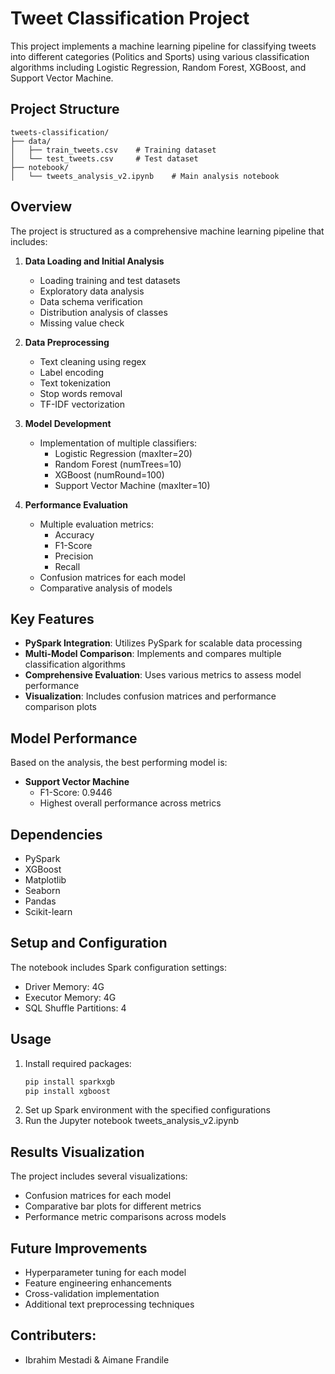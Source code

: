 # Tweet Classification Project

This project implements a machine learning pipeline for classifying tweets into different categories (Politics and Sports) using various classification algorithms including Logistic Regression, Random Forest, XGBoost, and Support Vector Machine.

## Project Structure

```
tweets-classification/
├── data/
│   ├── train_tweets.csv    # Training dataset
│   └── test_tweets.csv     # Test dataset
├── notebook/
│   └── tweets_analysis_v2.ipynb    # Main analysis notebook
```

## Overview

The project is structured as a comprehensive machine learning pipeline that includes:

1. **Data Loading and Initial Analysis**
   - Loading training and test datasets
   - Exploratory data analysis
   - Data schema verification 
   - Distribution analysis of classes
   - Missing value check

2. **Data Preprocessing**
   - Text cleaning using regex
   - Label encoding
   - Text tokenization
   - Stop words removal
   - TF-IDF vectorization

3. **Model Development**
   - Implementation of multiple classifiers:
     - Logistic Regression (maxIter=20)
     - Random Forest (numTrees=10)
     - XGBoost (numRound=100)
     - Support Vector Machine (maxIter=10)

4. **Performance Evaluation**
   - Multiple evaluation metrics:
     - Accuracy
     - F1-Score
     - Precision
     - Recall
   - Confusion matrices for each model
   - Comparative analysis of models

## Key Features

- **PySpark Integration**: Utilizes PySpark for scalable data processing
- **Multi-Model Comparison**: Implements and compares multiple classification algorithms
- **Comprehensive Evaluation**: Uses various metrics to assess model performance
- **Visualization**: Includes confusion matrices and performance comparison plots

## Model Performance

Based on the analysis, the best performing model is:
- **Support Vector Machine**
  - F1-Score: 0.9446
  - Highest overall performance across metrics

## Dependencies

- PySpark
- XGBoost 
- Matplotlib
- Seaborn
- Pandas
- Scikit-learn

## Setup and Configuration

The notebook includes Spark configuration settings:
- Driver Memory: 4G
- Executor Memory: 4G
- SQL Shuffle Partitions: 4

## Usage

1. Install required packages:
   ```bash
   pip install sparkxgb
   pip install xgboost
   ```
2. Set up Spark environment with the specified configurations
3. Run the Jupyter notebook tweets_analysis_v2.ipynb

## Results Visualization

The project includes several visualizations:
- Confusion matrices for each model
- Comparative bar plots for different metrics
- Performance metric comparisons across models


## Future Improvements

- Hyperparameter tuning for each model
- Feature engineering enhancements
- Cross-validation implementation
- Additional text preprocessing techniques

## Contributers: 
- Ibrahim Mestadi & Aimane Frandile


